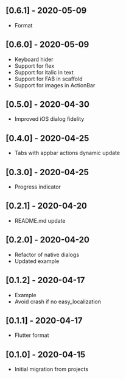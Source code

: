 ## [0.6.1] - 2020-05-09

* Format

## [0.6.0] - 2020-05-09

* Keyboard hider
* Support for flex
* Support for italic in text
* Support for FAB in scaffold
* Support for images in ActionBar

## [0.5.0] - 2020-04-30

* Improved iOS dialog fidelity

## [0.4.0] - 2020-04-25

* Tabs with appbar actions dynamic update

## [0.3.0] - 2020-04-25

* Progress indicator

## [0.2.1] - 2020-04-20

* README.md update

## [0.2.0] - 2020-04-20

* Refactor of native dialogs
* Updated example

## [0.1.2] - 2020-04-17

* Example
* Avoid crash if no easy_localization

## [0.1.1] - 2020-04-17

* Flutter format

## [0.1.0] - 2020-04-15

* Initial migration from projects
